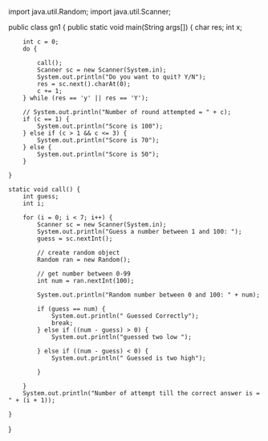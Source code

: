 import java.util.Random;
import java.util.Scanner;

public class gn1 {
    public static void main(String args[]) {
        char res;
        int x;

        int c = 0;
        do {

            call();
            Scanner sc = new Scanner(System.in);
            System.out.println("Do you want to quit? Y/N");
            res = sc.next().charAt(0);
            c += 1;
        } while (res == 'y' || res == 'Y');

        // System.out.println("Number of round attempted = " + c);
        if (c == 1) {
            System.out.println("Score is 100");
        } else if (c > 1 && c <= 3) {
            System.out.println("Score is 70");
        } else {
            System.out.println("Score is 50");
        }

    }

    static void call() {
        int guess;
        int i;

        for (i = 0; i < 7; i++) {
            Scanner sc = new Scanner(System.in);
            System.out.println("Guess a number between 1 and 100: ");
            guess = sc.nextInt();

            // create random object
            Random ran = new Random();

            // get number between 0-99
            int num = ran.nextInt(100);

            System.out.println("Random number between 0 and 100: " + num);

            if (guess == num) {
                System.out.println(" Guessed Correctly");
                break;
            } else if ((num - guess) > 0) {
                System.out.println("guessed two low ");

            } else if ((num - guess) < 0) {
                System.out.println(" Guessed is two high");

            }

        }
        System.out.println("Number of attempt till the correct answer is = " + (i + 1));

    }
}
